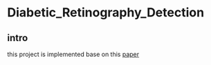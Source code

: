 # Diabetic_Retinography_Detection

## intro
this project is implemented base on this [paper](https://doi.org/10.1117/1.JMI.7.3.034501)
